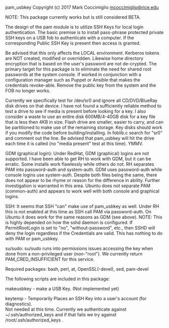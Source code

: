 
pam_usbkey Copyright (c) 2017 Mark Coccimiglio
mcoccimiglio@rice.edu

NOTE: This package currently works but is still considered BETA.

The design of the pam module is to utilize SSH Keys for local login
authentication.  The basic premise is to install pass-phrase protected
private SSH keys on a USB fob to authenticate with a computer.  If the
corresponding Public SSH Key is present then access is granted.

Be advised that this only affects the LOCAL environment.  Kerberos tokens
are NOT created, modified or overridden.  Likewise home directory encryption
that is based on the user's password are not de-crypted.  The primary target
for this package is to eliminate the need for shared root passwords at the
system console.  If worked in conjunction with a configuration manager such as
Puppet or Ansible that makes the credentials revoke-able.  Remove the public key
from the system and the FOB no longer works.

Currently we specifically test for /dev/sr0 and ignore all CD/DVD/BlueRay disk
drives on that device.  I have not found a sufficiently reliable method to
test a drive to see if media is present before looking for a key.  I also
consider a waste to use an entire disk 600MB/4-40GB disk for a key file
that is less then 4KB in size.  Flash drive are smaller, easier to carry, and
can be partitioned to make use of the remaining storage.  Key disks should work
if you modify the code before building/installing.  In foblib.c search for "sr0"
and comment out the line.  Be advised that pam_usbkey will hit the drive each
time it is called (no "media present" test at this time).  YMMV.

GDM (graphical login): Under RedHat, GDM (graphical) logins are not supported.
I have been able to get RH to work with GDM, but it can be erratic.  Some
installs work flawlessly while others do not.  RH separates PAM into
password-auth and system-auth.  GDM uses password-auth while console logins use
system-auth.  Despite both files being the same, there does not appear to be
rhyme or reason for the difference in ability.  Further investigation is
warranted in this area.  Ubuntu does not separate PAM (common-auth) and appears
to work well with both console and graphical logins.

SSH: It seems that SSH "can" make use of pam_usbkey as well.  Under RH this is
not enabled at this time as SSH call PAM via password-auth.  On Ubuntu it does
work for the same reasons as GDM (see above).  NOTE: This is highly depended on
how the sshd daemon is configured.  If PermitRootLogin is set to "no",
"without-password", etc., then SSHD will deny the login regardless if the
Credentials are valid.  This has nothing to do with PAM or pam_usbkey.

su/sudo: su/sudo runs into permissions issues accessing the key when done from
a non-privileged user (non-"root").  We currently return PAM_CRED_INSUFFICIENT
for this service.

Required packages:
bash, perl, at, OpenSSL(-devel), sed, pam-devel

The following scripts are included in this package:

makeusbkey - make a USB Key. (Not implemented yet)

keytemp - Temporarily Places an SSH Key into a user's account (for diagnostics).  
  Not needed at this time.  Currently we authenticate against ~/.ssh/authorized_keys
  and if that fails we try against /root/.ssh/authorized_keys .
